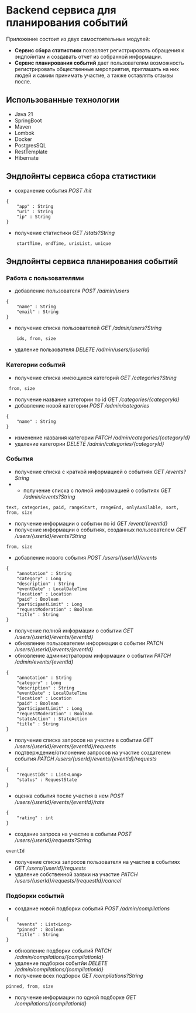 # Backend сервиса для планирования событий

Приложение состоит из двух самостоятельных модулей:

- **Сервис сбора статистики** позволяет регистрировать обращения к эндпойнтам и создавать отчет из собранной информации.
- **Сервис планирования событий** дает пользователям возможность регистрировать общественные мероприятия, 
приглашать на них людей и самим принимать участие, а также оставлять отзывы после.

## Использованные технологии

- Java 21
- SpringBoot
- Maven
- Lombok
- Docker
- PostgresSQL
- RestTemplate
- Hibernate

## Эндпойнты сервиса сбора статистики

- сохранение события *POST /hit*
```
{
    "app" : String
    "uri" : String
    "ip" : String
}
```
- получение статистики *GET /stats?String*
```
    startTime, endTime, urisList, unique
```

## Эндпойнты сервиса планирования событий

### Работа с пользователями

- добавление пользователя *POST /admin/users*
```
{
    "name" : String
    "email" : String
}
```
- получение списка пользователей *GET /admin/users?String*
```
    ids, from, size
```
- удаление пользователя *DELETE /admin/users/{userId}*

### Категории событий

- получение списка имеющихся категорий *GET /categories?String*
```
 from, size
```
- получение название категории по id *GET /categories/{categoryId}*
- добавление новой категории *POST /admin/categories*
```
{
    "name" : String
}
```
- изменение названия категории *PATCH /admin/categories/{categoryId}*
- удаление категории *DELETE /admin/categories/{categoryId}*

### События

- получение списка с краткой информацией о событиях *GET /events?String*
- - получение списка с полной информацией о событиях *GET /admin/events?String*
```
text, categories, paid, rangeStart, rangeEnd, onlyAvailable, sort, from, size
```
- получение информации о событии по id *GET /event/{eventId}*
- получение информации о событиях, созданных пользователем *GET /users/{userId}/events?String*
```
from, size
```
- добавление нового события *POST /users/{userId}/events*
```
{
    "annotation" : String
    "category" : Long
    "description" : String
    "eventDate" : LocalDateTime
    "location" : Location
    "paid" : Boolean
    "participantLimit" : Long
    "requestModeration" : Boolean
    "title" : String
}
```
- получение полной информации о событии *GET /users/{userId}/events/{eventId}*
- обновление пользователем информации о событии *PATCH /users/{userId}/events/{eventId}*
- обновление администратором информации о событии *PATCH /admin/events/{eventId}*
```
{
    "annotation" : String
    "category" : Long
    "description" : String
    "eventDate" : LocalDateTime
    "location" : Location
    "paid" : Boolean
    "participantLimit" : Long
    "requestModeration" : Boolean
    "stateAction" : StateAction
    "title" : String
}
```
- получение списка запросов на участие в событии *GET /users/{userId}/events/{eventId}/requests*
- подтверждение/отклонение запросов на участие создателем события *PATCH /users/{userId}/events/{eventId}/requests*
```
{
    "requestIds" : List<Long>
    "status" : RequestState
}
```
- оценка события после участия в нем *POST /users/{userId}/events/{eventId}/rate*
```
{
    "rating" : int
}
```
- создание запроса на участие в событии *POST /users/{userId}/requests?String*
```
eventId
```
- получение списка запросов пользователя на участие в событиях *GET /users/{userId}/requests*
- удаление собственной заявки на участие *PATCH /users/{userId}/requests/{requestId}/cancel*

### Подборки событий

- создание новой подборки событий *POST /admin/compilations*
```
{
    "events" : List<Long>
    "pinned" : Boolean
    "title" : String
}
```
- обновление подборки событий *PATCH /admin/compilations/{compilationId}*
- удаление подборки событйи *DELETE /admin/compilations/{compilationId}*
- получение всех подборок *GET /compilations?String*
```
pinned, from, size
```
- получение информации по одной подборке *GET /compilations/{compilationId}*